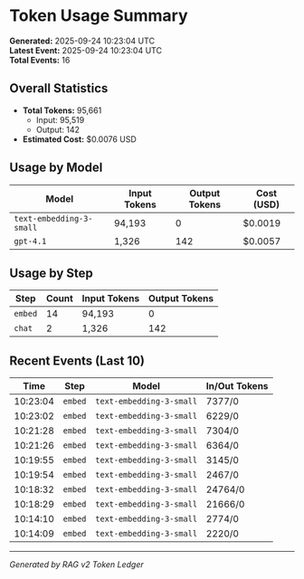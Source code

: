 # Token Usage Summary

**Generated:** 2025-09-24 10:23:04 UTC  
**Latest Event:** 2025-09-24 10:23:04 UTC  
**Total Events:** 16

## Overall Statistics

- **Total Tokens:** 95,661
  - Input: 95,519
  - Output: 142
- **Estimated Cost:** $0.0076 USD

## Usage by Model

| Model | Input Tokens | Output Tokens | Cost (USD) |
|-------|-------------|---------------|------------|
| `text-embedding-3-small` | 94,193 | 0 | $0.0019 |
| `gpt-4.1` | 1,326 | 142 | $0.0057 |

## Usage by Step

| Step | Count | Input Tokens | Output Tokens |
|------|-------|-------------|---------------|
| `embed` | 14 | 94,193 | 0 |
| `chat` | 2 | 1,326 | 142 |

## Recent Events (Last 10)

| Time | Step | Model | In/Out Tokens |
|------|------|-------|---------------|
| 10:23:04 | `embed` | `text-embedding-3-small` | 7377/0 |
| 10:23:02 | `embed` | `text-embedding-3-small` | 6229/0 |
| 10:21:28 | `embed` | `text-embedding-3-small` | 7304/0 |
| 10:21:26 | `embed` | `text-embedding-3-small` | 6364/0 |
| 10:19:55 | `embed` | `text-embedding-3-small` | 3145/0 |
| 10:19:54 | `embed` | `text-embedding-3-small` | 2467/0 |
| 10:18:32 | `embed` | `text-embedding-3-small` | 24764/0 |
| 10:18:29 | `embed` | `text-embedding-3-small` | 21666/0 |
| 10:14:10 | `embed` | `text-embedding-3-small` | 2774/0 |
| 10:14:09 | `embed` | `text-embedding-3-small` | 2220/0 |

---
*Generated by RAG v2 Token Ledger*
